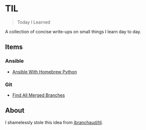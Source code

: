 
# TIL

> Today I Learned

A collection of concise write-ups on small things I learn day to day.

## Items


### Ansible
- [Ansible With Homebrew Python](ansible/ansible-with-homebrew-python.md)
### Git
- [Find All Merged Branches](git/find-all-merged-branches.md)


## About

I shamelessly stole this idea from
[jbranchaud/til](https://github.com/jbranchaud/til).


